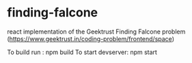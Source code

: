 # finding-falcone
react implementation of the Geektrust Finding Falcone problem (https://www.geektrust.in/coding-problem/frontend/space)

To build run : npm build
To start devserver: npm start
